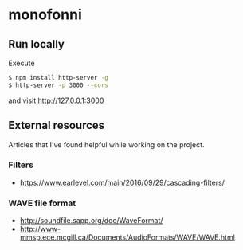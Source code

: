 # monofonni

## Run locally
Execute
```bash
$ npm install http-server -g
$ http-server -p 3000 --cors
```
and visit http://127.0.0.1:3000

## External resources
Articles that I've found helpful while working on the project.

### Filters
* https://www.earlevel.com/main/2016/09/29/cascading-filters/

### WAVE file format
* http://soundfile.sapp.org/doc/WaveFormat/
* http://www-mmsp.ece.mcgill.ca/Documents/AudioFormats/WAVE/WAVE.html
